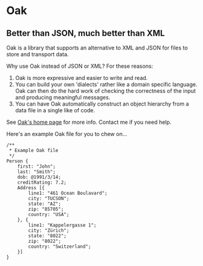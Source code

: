 # Oak
## Better than JSON, much better than XML

Oak is a library that supports an alternative to XML and JSON for files to store and transport data.

Why use Oak instead of JSON or XML? For these reasons:

1. Oak is more expressive and easier to write and read.
2. You can build your own 'dialects' rather like a domain specific language. Oak can then do the hard work of checking the correctness of the input and producing meaningful messages.
3. You can have Oak automatically construct an object hierarchy from a data file in a single like of code.

See [Oak's home page](http://www.inexas.org/display/inexas/Products+-+Oak) for more info. Contact me if you need help.

Here's an example Oak file for you to chew on...

```
/**
 * Example Oak file
 */
Person {
	first: "John";
	last: "Smith";
	dob: @1991/3/14;
	creditRating: 7.2;
	Address [{
		line1: "461 Ocean Boulavard";
		city: "TUCSON";
		state: "AZ";
		zip: "85705";
		country: "USA";
	}, {
		line1: "Kappelergasse 1";
		city: "Zürich";
		state: "8022";
		zip: "8022";
		country: "Switzerland";
	}]
}
```
